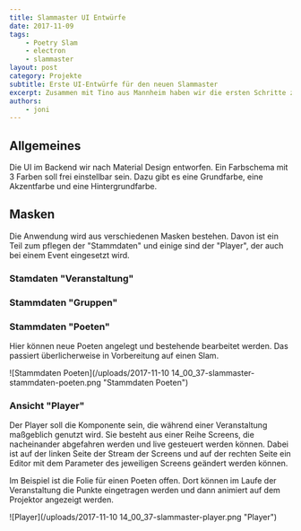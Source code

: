 ```yaml
---
title: Slammaster UI Entwürfe
date: 2017-11-09
tags: 
    - Poetry Slam
    - electron
    - slammaster
layout: post
category: Projekte
subtitle: Erste UI-Entwürfe für den neuen Slammaster
excerpt: Zusammen mit Tino aus Mannheim haben wir die ersten Schritte zum neuen Slammaster genommen. Zu dritt haben wir ausdiskutiert, wie die Oberfläche des neuen Tools grob aufgebaut sein soll. Erste Zeilen Code wurden auch schon geschrieben.
authors: 
    - joni
---
```


## Allgemeines

Die UI im Backend wir nach Material Design entworfen.
Ein Farbschema mit 3 Farben soll frei einstellbar sein. Dazu gibt es eine Grundfarbe, eine Akzentfarbe und eine Hintergrundfarbe.


## Masken

Die Anwendung wird aus verschiedenen Masken bestehen. Davon ist ein Teil zum pflegen der "Stammdaten" und einige sind der "Player", der auch bei einem Event eingesetzt wird.

### Stamdaten "Veranstaltung"

### Stammdaten "Gruppen"

### Stammdaten "Poeten"

Hier können neue Poeten angelegt und bestehende bearbeitet werden. Das passiert überlicherweise in Vorbereitung auf einen Slam.

![Stammdaten Poeten](/uploads/2017-11-10 14_00_37-slammaster-stammdaten-poeten.png "Stammdaten Poeten")

### Ansicht "Player"

Der Player soll die Komponente sein, die während einer Veranstaltung maßgeblich genutzt wird.
Sie besteht aus einer Reihe Screens, die nacheinander abgefahren werden und live gesteuert werden können.
Dabei ist auf der linken Seite der Stream der Screens und auf der rechten Seite ein Editor mit dem Parameter des jeweiligen Screens geändert werden können.

Im Beispiel ist die Folie für einen Poeten offen. Dort können im Laufe der Veranstaltung die Punkte eingetragen werden und dann animiert auf dem Projektor angezeigt werden.

![Player](/uploads/2017-11-10 14_00_37-slammaster-player.png "Player")
